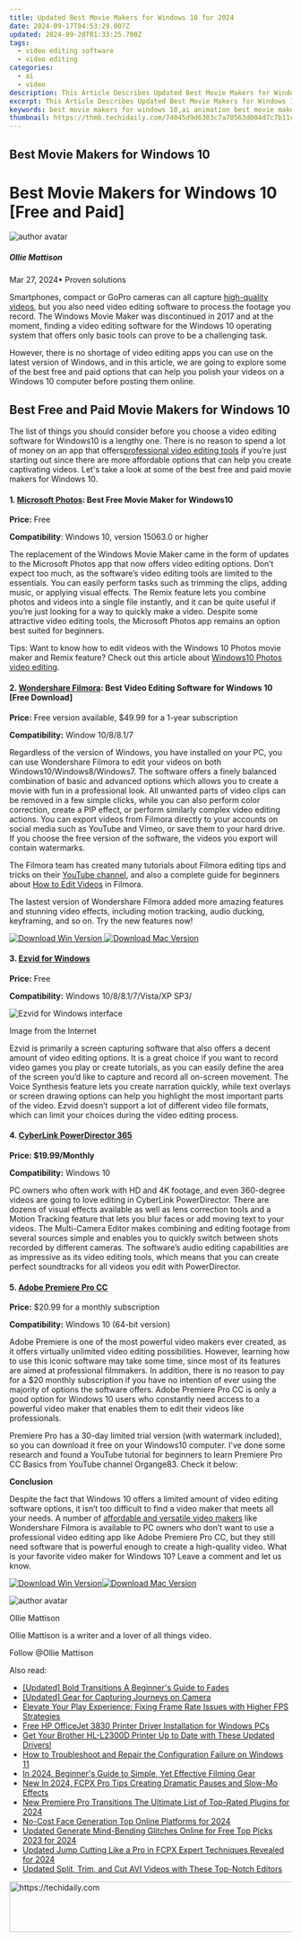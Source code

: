 ```yaml
---
title: Updated Best Movie Makers for Windows 10 for 2024
date: 2024-09-17T04:53:29.007Z
updated: 2024-09-20T01:33:25.700Z
tags: 
  - video editing software
  - video editing
categories: 
  - ai
  - video
description: This Article Describes Updated Best Movie Makers for Windows 10 for 2024
excerpt: This Article Describes Updated Best Movie Makers for Windows 10 for 2024
keywords: best movie makers for windows 10,ai animation best movie makers for windows 10,best movie makers for windows 10 free and paid,10 best free dvd players for windows 10 2023 updated,top 5 best windows movie maker for mac,the best mac video editors similar to windows movie maker 2024 update,the best free mov editors for windows and mac 2023 update
thumbnail: https://thmb.techidaily.com/74045d9d6303c7a70563d004d7c7b11c2909530a50d24fd1a27318344d95b256.jpg
---
```


## Best Movie Makers for Windows 10

# Best Movie Makers for Windows 10 \[Free and Paid\]

![author avatar](https://images.wondershare.com/filmora/article-images/ollie-mattison.jpg)

##### Ollie Mattison

 Mar 27, 2024• Proven solutions

Smartphones, compact or GoPro cameras can all capture [high-quality videos](https://tools.techidaily.com/wondershare/filmora/download/), but you also need video editing software to process the footage you record. The Windows Movie Maker was discontinued in 2017 and at the moment, finding a video editing software for the Windows 10 operating system that offers only basic tools can prove to be a challenging task.

However, there is no shortage of video editing apps you can use on the latest version of Windows, and in this article, we are going to explore some of the best free and paid options that can help you polish your videos on a Windows 10 computer before posting them online.

## Best Free and Paid Movie Makers for Windows 10

The list of things you should consider before you choose a video editing software for Windows10 is a lengthy one. There is no reason to spend a lot of money on an app that offers[professional video editing tools](https://tools.techidaily.com/wondershare/filmora/download/) if you’re just starting out since there are more affordable options that can help you create captivating videos. Let's take a look at some of the best free and paid movie makers for Windows 10.

#### 1. [Microsoft Photos](https://www.microsoft.com/en-us/p/microsoft-photos/9wzdncrfjbh4): Best Free Movie Maker for Windows10

**Price:** Free

**Compatibility**: Windows 10, version 15063.0 or higher

The replacement of the Windows Movie Maker came in the form of updates to the Microsoft Photos app that now offers video editing options. Don’t expect too much, as the software’s video editing tools are limited to the essentials. You can easily perform tasks such as trimming the clips, adding music, or applying visual effects. The Remix feature lets you combine photos and videos into a single file instantly, and it can be quite useful if you’re just looking for a way to quickly make a video. Despite some attractive video editing tools, the Microsoft Photos app remains an option best suited for beginners.

Tips: Want to know how to edit videos with the Windows 10 Photos movie maker and Remix feature? Check out this article about [Windows10 Photos video editing](https://tools.techidaily.com/wondershare/filmora/download/).

#### 2. [Wondershare Filmora](https://tools.techidaily.com/wondershare/filmora/download/): Best Video Editing Software for Windows 10 \[Free Download\]

**Price:** Free version available, $49.99 for a 1-year subscription

**Compatibility:** Window 10/8/8.1/7

Regardless of the version of Windows, you have installed on your PC, you can use Wondershare Filmora to edit your videos on both Windows10/Windows8/Windows7\. The software offers a finely balanced combination of basic and advanced options which allows you to create a movie with fun in a professional look. All unwanted parts of video clips can be removed in a few simple clicks, while you can also perform color correction, create a PIP effect, or perform similarly complex video editing actions. You can export videos from Filmora directly to your accounts on social media such as YouTube and Vimeo, or save them to your hard drive. If you choose the free version of the software, the videos you export will contain watermarks.

The Filmora team has created many tutorials about Filmora editing tips and tricks on their [YouTube channel](https://www.youtube.com/channel/UCY%5FLMaDAoa6hwHKBE4Dx56w), and also a complete guide for beginners about [How to Edit Videos](https://tools.techidaily.com/wondershare/filmora/download/) in Filmora.

The lastest version of Wondershare Filmora added more amazing features and stunning video effects, including motion tracking, audio ducking, keyframing, and so on. Try the new features now!

[![Download Win Version](https://images.wondershare.com/filmora/guide/download-btn-win.jpg) ](https://tools.techidaily.com/wondershare/filmora/download/) [![Download Mac Version](https://images.wondershare.com/filmora/guide/download-btn-mac.jpg) ](https://tools.techidaily.com/wondershare/filmora/download/)

#### 3. [Ezvid for Windows](https://www.ezvid.com/ezvid%5Ffor%5Fwindows)

**Price:** Free

**Compatibility:** Windows 10/8/8.1/7/Vista/XP SP3/

![Ezvid for Windows interface ](https://images.wondershare.com/filmora/article-images/ezvid-video-maker.png)

Image from the Internet

Ezvid is primarily a screen capturing software that also offers a decent amount of video editing options. It is a great choice if you want to record video games you play or create tutorials, as you can easily define the area of the screen you’d like to capture and record all on-screen movement. The Voice Synthesis feature lets you create narration quickly, while text overlays or screen drawing options can help you highlight the most important parts of the video. Ezvid doesn’t support a lot of different video file formats, which can limit your choices during the video editing process.

#### 4. [CyberLink PowerDirector 365](https://www.cyberlink.com/products/powerdirector-video-editing-software/features%5Fen%5FUS.html)

**Price: $19.99/Monthly**

**Compatibility:** Windows 10

PC owners who often work with HD and 4K footage, and even 360-degree videos are going to love editing in CyberLink PowerDirector. There are dozens of visual effects available as well as lens correction tools and a Motion Tracking feature that lets you blur faces or add moving text to your videos. The Multi-Camera Editor makes combining and editing footage from several sources simple and enables you to quickly switch between shots recorded by different cameras. The software’s audio editing capabilities are as impressive as its video editing tools, which means that you can create perfect soundtracks for all videos you edit with PowerDirector.

#### 5. [Adobe Premiere Pro CC](https://www.adobe.com/products/premiere.html)

**Price:** $20.99 for a monthly subscription

**Compatibility:** Windows 10 (64-bit version)

Adobe Premiere is one of the most powerful video makers ever created, as it offers virtually unlimited video editing possibilities. However, learning how to use this iconic software may take some time, since most of its features are aimed at professional filmmakers. In addition, there is no reason to pay for a $20 monthly subscription if you have no intention of ever using the majority of options the software offers. Adobe Premiere Pro CC is only a good option for Windows 10 users who constantly need access to a powerful video maker that enables them to edit their videos like professionals.

Premiere Pro has a 30-day limited trial version (with watermark included), so you can download it free on your Windows10 computer. I've done some research and found a YouTube tutorial for beginners to learn Premiere Pro CC Basics from YouTube channel Organge83\. Check it below:

**Conclusion**

Despite the fact that Windows 10 offers a limited amount of video editing software options, it isn’t too difficult to find a video maker that meets all your needs. A number of [affordable and versatile video makers](https://tools.techidaily.com/wondershare/filmora/download/) like Wondershare Filmora is available to PC owners who don’t want to use a professional video editing app like Adobe Premiere Pro CC, but they still need software that is powerful enough to create a high-quality video. What is your favorite video maker for Windows 10? Leave a comment and let us know.

[![Download Win Version](https://images.wondershare.com/filmora/article-images/download-btn-win.jpg)](https://tools.techidaily.com/wondershare/filmora/download/)[![Download Mac Version](https://images.wondershare.com/filmora/article-images/download-btn-mac.jpg)](https://tools.techidaily.com/wondershare/filmora/download/)

![author avatar](https://images.wondershare.com/filmora/article-images/ollie-mattison.jpg)

Ollie Mattison

Ollie Mattison is a writer and a lover of all things video.

Follow @Ollie Mattison

<ins class="adsbygoogle"
      style="display:block"
      data-ad-client="ca-pub-7571918770474297"
      data-ad-slot="8358498916"
      data-ad-format="auto"
      data-full-width-responsive="true"></ins>

<span class="atpl-alsoreadstyle">Also read:</span>
<div><ul>
<li><a href="https://desktop-recording.techidaily.com/updated-bold-transitions-a-beginners-guide-to-fades/"><u>[Updated] Bold Transitions A Beginner's Guide to Fades</u></a></li>
<li><a href="https://fox-blue.techidaily.com/updated-gear-for-capturing-journeys-on-camera/"><u>[Updated] Gear for Capturing Journeys on Camera</u></a></li>
<li><a href="https://win-solutions.techidaily.com/elevate-your-play-experience-fixing-frame-rate-issues-with-higher-fps-strategies/"><u>Elevate Your Play Experience: Fixing Frame Rate Issues with Higher FPS Strategies</u></a></li>
<li><a href="https://hardware-updates.techidaily.com/free-hp-officejet-3830-printer-driver-installation-for-windows-pcs/"><u>Free HP OfficeJet 3830 Printer Driver Installation for Windows PCs</u></a></li>
<li><a href="https://hardware-updates.techidaily.com/get-your-brother-hl-l2300d-printer-up-to-date-with-these-updated-drivers/"><u>Get Your Brother HL-L2300D Printer Up to Date with These Updated Drivers!</u></a></li>
<li><a href="https://win-howtos.techidaily.com/how-to-troubleshoot-and-repair-the-configuration-failure-on-windows-11/"><u>How to Troubleshoot and Repair the Configuration Failure on Windows 11</u></a></li>
<li><a href="https://extra-tips.techidaily.com/in-2024-beginners-guide-to-simple-yet-effective-filming-gear/"><u>In 2024, Beginner's Guide to Simple, Yet Effective Filming Gear</u></a></li>
<li><a href="https://ai-driven-video-production.techidaily.com/new-in-2024-fcpx-pro-tips-creating-dramatic-pauses-and-slow-mo-effects/"><u>New In 2024, FCPX Pro Tips Creating Dramatic Pauses and Slow-Mo Effects</u></a></li>
<li><a href="https://ai-driven-video-production.techidaily.com/new-premiere-pro-transitions-the-ultimate-list-of-top-rated-plugins-for-2024/"><u>New Premiere Pro Transitions The Ultimate List of Top-Rated Plugins for 2024</u></a></li>
<li><a href="https://ai-driven-video-production.techidaily.com/no-cost-face-generation-top-online-platforms-for-2024/"><u>No-Cost Face Generation Top Online Platforms for 2024</u></a></li>
<li><a href="https://video-ai-editor.techidaily.com/updated-generate-mind-bending-glitches-online-for-free-top-picks-2023-for-2024/"><u>Updated Generate Mind-Bending Glitches Online for Free Top Picks 2023 for 2024</u></a></li>
<li><a href="https://ai-driven-video-production.techidaily.com/updated-jump-cutting-like-a-pro-in-fcpx-expert-techniques-revealed-for-2024/"><u>Updated Jump Cutting Like a Pro in FCPX Expert Techniques Revealed for 2024</u></a></li>
<li><a href="https://ai-driven-video-production.techidaily.com/updated-split-trim-and-cut-avi-videos-with-these-top-notch-editors/"><u>Updated Split, Trim, and Cut AVI Videos with These Top-Notch Editors</u></a></li>
</ul></div>

<!-- affiliate ads begin -->
<a href="https://ephamedtechinc.pxf.io/c/5597632/2126493/26400" target="_top" id="2126493">
  <img src="//a.impactradius-go.com/display-ad/26400-2126493" border="0" alt="https://techidaily.com" width="640" height="90"/>
</a>
<img height="0" width="0" src="https://ephamedtechinc.pxf.io/i/5597632/2126493/26400" style="position:absolute;visibility:hidden;" border="0" />
<!-- affiliate ads end -->

